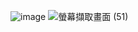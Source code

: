 ![image](https://github.com/chang0630/Final-Project_Portable-ChatGPT/assets/162575237/0138128d-df12-404f-9c6b-1028ed853d44)
![螢幕擷取畫面 (51)](https://github.com/chang0630/Final-Project_Portable-ChatGPT/assets/162575237/7f047385-e644-48ea-a1c9-8046ed4e89e5)

